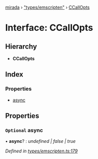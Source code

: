 [mirada](../README.md) › ["types/emscripten"](../modules/_types_emscripten_.md) › [CCallOpts](_types_emscripten_.ccallopts.md)

# Interface: CCallOpts


## Hierarchy

* **CCallOpts**

## Index

### Properties

* [async](_types_emscripten_.ccallopts.md#optional-async)

## Properties

### `Optional` async

• **async**? : *undefined | false | true*

*Defined in [types/emscripten.ts:179](https://github.com/cancerberoSgx/mirada/blob/2aa7cf1/mirada/src/types/emscripten.ts#L179)*